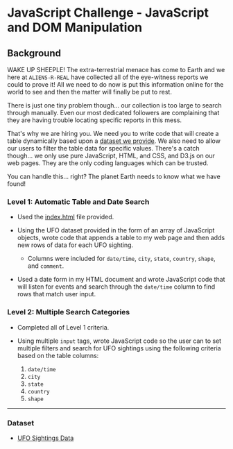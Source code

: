 # JavaScript Challenge - JavaScript and DOM Manipulation

## Background

WAKE UP SHEEPLE! The extra-terrestrial menace has come to Earth and we here at `ALIENS-R-REAL` have collected all of the eye-witness reports we could to prove it! All we need to do now is put this information online for the world to see and then the matter will finally be put to rest.

There is just one tiny problem though... our collection is too large to search through manually. Even our most dedicated followers are complaining that they are having trouble locating specific reports in this mess.

That's why we are hiring you. We need you to write code that will create a table dynamically based upon a [dataset we provide](StarterCode/static/js/data.js). We also need to allow our users to filter the table data for specific values. There's a catch though... we only use pure JavaScript, HTML, and CSS, and D3.js on our web pages. They are the only coding languages which can be trusted.

You can handle this... right? The planet Earth needs to know what we have found!

### Level 1: Automatic Table and Date Search 

* Used the [index.html](StarterCode/index.html) file provided.

* Using the UFO dataset provided in the form of an array of JavaScript objects, wrote code that appends a table to my web page and then adds new rows of data for each UFO sighting.

  * Columns were included for `date/time`, `city`, `state`, `country`, `shape`, and `comment`.

* Used a date form in my HTML document and wrote JavaScript code that will listen for events and search through the `date/time` column to find rows that match user input.

### Level 2: Multiple Search Categories 

* Completed all of Level 1 criteria.

* Using multiple `input` tags, wrote JavaScript code so the user can to set multiple filters and search for UFO sightings using the following criteria based on the table columns:

  1. `date/time`
  2. `city`
  3. `state`
  4. `country`
  5. `shape`

- - -

### Dataset

* [UFO Sightings Data](StarterCode/static/js/data.js)
